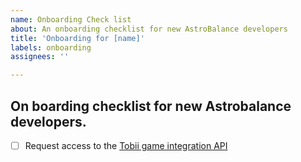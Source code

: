 ```yaml
---
name: Onboarding Check list
about: An onboarding checklist for new AstroBalance developers
title: 'Onboarding for [name]'
labels: onboarding
assignees: ''

---
```


## On boarding checklist for new Astrobalance developers.

- [ ] Request access to the [Tobii game integration API](https://developer.tobii.com/pc-gaming/develop/)
